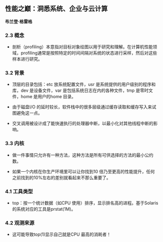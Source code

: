 ## 性能之巅：洞悉系统、企业与云计算

 **布兰登·格雷格**


### 2.3 概念

* 剖析（profiling）本意指对目标对象绘图以用于研究和理解。在计算机性能领域，profiling通常是按照特定的时间间隔对系统的状态进行采样，然后对这些样本进行研究。


### 3.2 背景

* 顶层的目录包括：etc 放系统配置文件，usr 是系统提供的用户级别的程序和库，dev 是设备文件，var 是包括系统日志在内的各种文件，tmp 是零时文件，home 是用户的home 目录。

* 由于磁盘I/O 的延时较长，软件栈中的很多层级通过缓存读取和缓存写入来试图避免这一点。

* 交叉调用被设计成了能快速执行的处理器中断，以最小化对其他线程中断的影响。


### 3.3 内核

* 做一件事情只允许有一种方法，这种方法是所有可供选择的方法的最小公约数。

* 如果一个内核在你生产环境里可以让你找到10 倍乃至更高的性能提升，任何之前找到的10%左右的差别就看起来不那么重要了。


### 4.1 工具类型

* top：按一个统计数据（如CPU 使用）排序，显示排名高的进程。基于Solaris 的系统对应的工具是prstat(1M)。


### 4.2 观测来源

* 这可能导致top(1)显示自己就是CPU 最高的消耗者！

